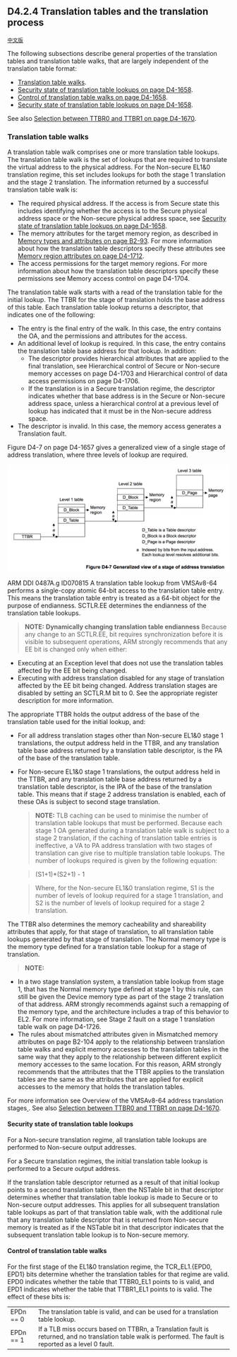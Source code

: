 ## D4.2.4 Translation tables and the translation process

[`中文版`](../../zh/chapter_d4/d42_4_translation_tables_and_the_translation_proces.html)

The following subsections describe general properties of the translation tables and translation table walks, that are largely independent of the translation table format:
* [Translation table walks](#).
* [Security state of translation table lookups on page D4-1658](#).
* [Control of translation table walks on page D4-1658](#).
* [Security state of translation table lookups on page D4-1658](#).

See also [Selection between TTBR0 and TTBR1 on page D4-1670](#).

### Translation table walks

A translation table walk comprises one or more translation table lookups. The translation table walk is the set of lookups that are required to translate the virtual address to the physical address. For the Non-secure EL1&0 translation regime, this set includes lookups for both the stage 1 translation and the stage 2 translation. The information returned by a successful translation table walk is:
* The required physical address. If the access is from Secure state this includes identifying whether the access is to the Secure physical address space or the Non-secure physical address space, see [Security state of translation table lookups on page D4-1658](#).
* The memory attributes for the target memory region, as described in [Memory types and attributes on page B2-93](#). For more information about how the translation table descriptors specify these attributes see [Memory region attributes on page D4-1712](#).
* The access permissions for the target memory regions. For more information about how the translation table descriptors specify these permissions see Memory access control on page D4-1704.

The translation table walk starts with a read of the translation table for the initial lookup. The TTBR for the stage of translation holds the base address of this table. Each translation table lookup returns a descriptor, that indicates one of the following:

* The entry is the final entry of the walk. In this case, the entry contains the OA, and the permissions and attributes for the access.
* An additional level of lookup is required. In this case, the entry contains the translation table base address for that lookup. In addition:
    - The descriptor provides hierarchical attributes that are applied to the final translation, see Hierarchical control of Secure or Non-secure memory accesses on page D4-1703 and Hierarchical control of data access permissions on page D4-1706.
    - If the translation is in a Secure translation regime, the descriptor indicates whether that base address is in the Secure or Non-secure address space, unless a hierarchical control at a previous level of lookup has indicated that it must be in the Non-secure address space.
* The descriptor is invalid. In this case, the memory access generates a Translation fault.

Figure D4-7 on page D4-1657 gives a generalized view of a single stage of address translation, where three levels of lookup are required.

![](figure_d4_7.png)

ARM DDI 0487A.g ID070815
A translation table lookup from VMSAv8-64 performs a single-copy atomic 64-bit access to the translation table entry. This means the translation table entry is treated as a 64-bit object for the purpose of endianness. SCTLR.EE determines the endianness of the translation table lookups.

> **NOTE:**
**Dynamically changing translation table endianness**
Because any change to an SCTLR.EE, bit requires synchronization before it is visible to subsequent operations, ARM strongly recommends that any EE bit is changed only when either:  
* Executing at an Exception level that does not use the translation tables affected by the EE bit being changed.
* Executing with address translation disabled for any stage of translation affected by the EE bit being changed.
Address translation stages are disabled by setting an SCTLR.M bit to 0. See the appropriate register description for more information.

The appropriate TTBR holds the output address of the base of the translation table used for the initial lookup, and:
* For all address translation stages other than Non-secure EL1&0 stage 1 translations, the output address held in the TTBR, and any translation table base address returned by a translation table descriptor, is the PA of the base of the translation table.
* For Non-secure EL1&0 stage 1 translations, the output address held in the TTBR, and any translation table base address returned by a translation table descriptor, is the IPA of the base of the translation table. This means that if stage 2 address translation is enabled, each of these OAs is subject to second stage translation.

    > **NOTE:**
    TLB caching can be used to minimise the number of translation table lookups that must be performed. Because each stage 1 OA generated during a translation table walk is subject to a stage 2 translation, if the caching of translation table entries is ineffective, a VA to PA address translation with two stages of translation can give rise to multiple translation table lookups. The number of lookups required is given by the following equation:
    
    > (S1+1)*(S2+1) - 1
    
    > Where, for the Non-secure EL1&0 translation regime, S1 is the number of levels of lookup required for a stage 1 translation, and S2 is the number of levels of lookup required for a stage 2 translation.

The TTBR also determines the memory cacheability and shareability attributes that apply, for that stage of translation, to all translation table lookups generated by that stage of translation.
The Normal memory type is the memory type defined for a translation table lookup for a stage of translation.

> **NOTE:**
* In a two stage translation system, a translation table lookup from stage 1, that has the Normal memory type defined at stage 1 by this rule, can still be given the Device memory type as part of the stage 2 translation of that address. ARM strongly recommends against such a remapping of the memory type, and the architecture includes a trap of this behavior to EL2. For more information, see Stage 2 fault on a stage 1 translation table walk on page D4-1726.
* The rules about mismatched attributes given in Mismatched memory attributes on page B2-104 apply to the relationship between translation table walks and explicit memory accesses to the translation tables in the same way that they apply to the relationship between different explicit memory accesses to the same location. For this reason, ARM strongly recommends that the attributes that the TTBR applies to the translation tables are the same as the attributes that are applied for explicit accesses to the memory that holds the translation tables.


For more information see Overview of the VMSAv8-64 address translation stages[
](#). See also [Selection between TTBR0 and TTBR1 on page D4-1670](#).


#### Security state of translation table lookups

For a Non-secure translation regime, all translation table lookups are performed to Non-secure output addresses.

For a Secure translation regimes, the initial translation table lookup is performed to a Secure output address.

If the translation table descriptor returned as a result of that initial lookup points to a second translation table, then the NSTable bit in that descriptor determines whether that translation table lookup is made to Secure or to Non-secure output addresses.
This applies for all subsequent translation table lookups as part of that translation table walk, with the additional rule that any translation table descriptor that is returned from Non-secure memory is treated as if the NSTable bit in that descriptor indicates that the subsequent translation table lookup is to Non-secure memory.

#### Control of translation table walks

For the first stage of the EL1&0 translation regime, the TCR_EL1.{EPD0, EPD1} bits determine whether the translation tables for that regime are valid. EPD0 indicates whether the table that TTBR0_EL1 points to is valid, and EPD1 indicates whether the table that TTBR1_EL1 points to is valid. The effect of these bits is:

| | |
| -- | -- |
| EPDn == 0 | The translation table is valid, and can be used for a translation table lookup. |
| EPDn == 1 | If a TLB miss occurs based on TTBRn, a Translation fault is returned, and no translation table walk is performed. The fault is reported as a level 0 fault. |

